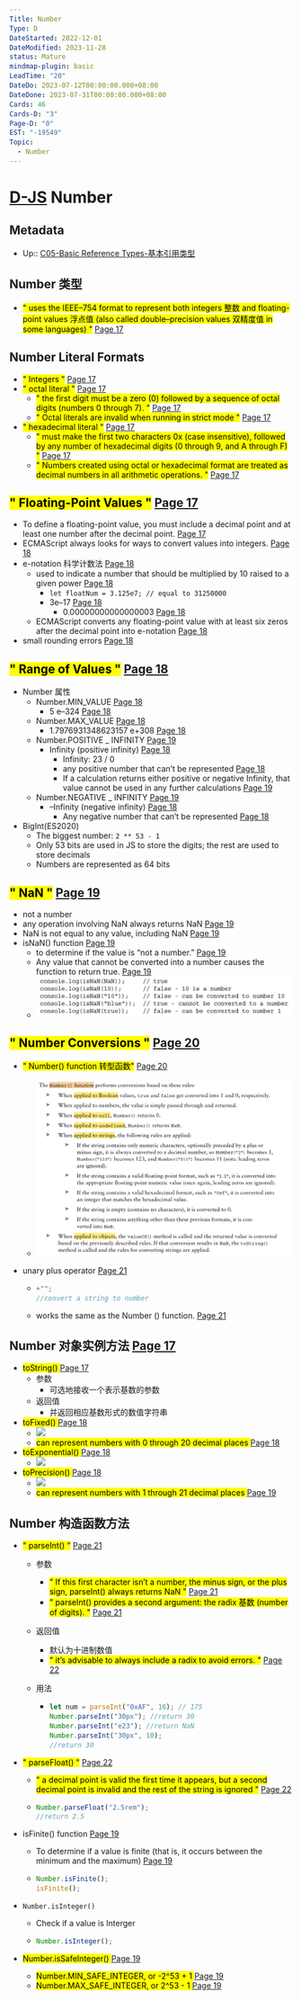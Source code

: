 ```yaml
---
Title: Number
Type: D
DateStarted: 2022-12-01
DateModified: 2023-11-28
status: Mature
mindmap-plugin: basic
LeadTime: "20"
DateDo: 2023-07-12T00:00:00.000+08:00
DateDone: 2023-07-31T00:00:00.000+08:00
Cards: 46
Cards-D: "3"
Page-D: "0"
EST: "-19549"
Topic:
  - Number
---
```


# [D-JS](O-JS.md) Number

## Metadata

- Up:: [C05-Basic Reference Types-基本引用类型](C05-Basic%20Reference%20Types-基本引用类型.md)

## Number 类型

- <mark class="hltr-yellow ">" uses the IEEE–754 format to represent both integers 整数 and floating-point values 浮点值 (also called double–precision values 双精度值 in some languages) "</mark> [Page 17 ](zotero://open-pdf/library/items/2BS329KQ?page=17&annotation=A5WZZFZV)

## Number Literal Formats

- <mark class="hltr-orange ">" Integers "</mark> [Page 17 ](zotero://open-pdf/library/items/2BS329KQ?page=17&annotation=FZRMQJER)
- <mark class="hltr-orange ">" octal literal "</mark> [Page 17 ](zotero://open-pdf/library/items/2BS329KQ?page=17&annotation=RQB6KWEC)
  - <mark class="hltr-yellow ">" the first digit must be a zero (0) followed by a sequence of octal digits (numbers 0 through 7). "</mark> [Page 17 ](zotero://open-pdf/library/items/2BS329KQ?page=17&annotation=YS29P5TB)
  - <mark class="hltr-yellow ">" Octal literals are invalid when running in strict mode "</mark> [Page 17 ](zotero://open-pdf/library/items/2BS329KQ?page=17&annotation=8Z3RHIEU)
- <mark class="hltr-orange ">" hexadecimal literal "</mark> [Page 17 ](zotero://open-pdf/library/items/2BS329KQ?page=17&annotation=XEY4B8AR)
  - <mark class="hltr-yellow ">" must make the first two characters 0x (case insensitive), followed by any number of hexadecimal digits (0 through 9, and A through F) "</mark> [Page 17 ](zotero://open-pdf/library/items/2BS329KQ?page=17&annotation=EX2ZTVDK)
  - <mark class="hltr-yellow ">" Numbers created using octal or hexadecimal format are treated as decimal numbers in all arithmetic operations. "</mark> [Page 17 ](zotero://open-pdf/library/items/2BS329KQ?page=17&annotation=JRHZCGE8)

## <mark class="hltr-gray ">" Floating-Point Values "</mark> [Page 17 ](zotero://open-pdf/library/items/2BS329KQ?page=17&annotation=T98XG2D7)

- <mark class="hltr-yellow "> </mark> To define a floating-point value, you must include a decimal point and at least one number after the decimal point. [Page 17 ](zotero://open-pdf/library/items/2BS329KQ?page=17&annotation=RFDEY5S4)
- <mark class="hltr-yellow "> </mark> ECMAScript always looks for ways to convert values into integers. [Page 18 ](zotero://open-pdf/library/items/2BS329KQ?page=18&annotation=VJCLBKPX)
- <mark class="hltr-orange "> </mark> e-notation 科学计数法 [Page 18 ](zotero://open-pdf/library/items/2BS329KQ?page=18&annotation=UN6QPP3C)
  - <mark class="hltr-yellow "> </mark> used to indicate a number that should be multiplied by 10 raised to a given power [Page 18 ](zotero://open-pdf/library/items/2BS329KQ?page=18&annotation=GRBMX4RG)
    - `let floatNum = 3.125e7; // equal to 31250000`
    - <mark class="hltr-yellow "> </mark> 3e–17 [Page 18 ](zotero://open-pdf/library/items/2BS329KQ?page=18&annotation=Y3MUJ2UR)
      - <mark class="hltr-yellow "> </mark> 0.00000000000000003 [Page 18 ](zotero://open-pdf/library/items/2BS329KQ?page=18&annotation=DDL55Z8D)
  - <mark class="hltr-yellow "> </mark> ECMAScript converts any floating-point value with at least six zeros after the decimal point into e-notation [Page 18 ](zotero://open-pdf/library/items/2BS329KQ?page=18&annotation=5BIM5XWJ)
- <mark class="hltr-orange "> </mark> small rounding errors [Page 18 ](zotero://open-pdf/library/items/2BS329KQ?page=18&annotation=BVKJB4XY)

## <mark class="hltr-gray ">" Range of Values "</mark> [Page 18 ](zotero://open-pdf/library/items/2BS329KQ?page=18&annotation=WHDRDPSG)

- Number 属性
  - <mark class="hltr-orange "> </mark> Number.MIN_VALUE [Page 18 ](zotero://open-pdf/library/items/2BS329KQ?page=18&annotation=2Q7TE89T)
    - <mark class="hltr-yellow "> </mark> 5 e–324 [Page 18 ](zotero://open-pdf/library/items/2BS329KQ?page=18&annotation=TBWBHHBJ)
  - <mark class="hltr-orange "> </mark> Number.MAX_VALUE [Page 18 ](zotero://open-pdf/library/items/2BS329KQ?page=18&annotation=QCNLPCQZ)
    - <mark class="hltr-yellow "> </mark> 1.7976931348623157 e+308 [Page 18 ](zotero://open-pdf/library/items/2BS329KQ?page=18&annotation=XX4PRL6W)
  - <mark class="hltr-orange "> </mark> Number.POSITIVE \_ INFINITY [Page 19 ](zotero://open-pdf/library/items/2BS329KQ?page=19&annotation=DAP4Z8CF)
    - <mark class="hltr-orange "> </mark> Infinity (positive infinity) [Page 18 ](zotero://open-pdf/library/items/2BS329KQ?page=18&annotation=L4FL2HMR)
      - Infinity: 23 / 0
      - <mark class="hltr-yellow "> </mark> any positive number that can’t be represented [Page 18 ](zotero://open-pdf/library/items/2BS329KQ?page=18&annotation=BGJFJG5Q)
      - <mark class="hltr-yellow "> </mark> If a calculation returns either positive or negative Infinity, that value cannot be used in any further calculations [Page 19 ](zotero://open-pdf/library/items/2BS329KQ?page=19&annotation=Z7TDBQRP)
  - <mark class="hltr-orange "> </mark> Number.NEGATIVE \_ INFINITY [Page 19 ](zotero://open-pdf/library/items/2BS329KQ?page=19&annotation=46LC8L9X)
    - <mark class="hltr-orange "> </mark> –Infinity (negative infinity) [Page 18 ](zotero://open-pdf/library/items/2BS329KQ?page=18&annotation=7WDWI9TZ)
      - <mark class="hltr-yellow "> </mark> Any negative number that can’t be represented [Page 18 ](zotero://open-pdf/library/items/2BS329KQ?page=18&annotation=GPX73K37)
- BigInt(ES2020)
  - The biggest number: `2 ** 53 - 1`
  - Only 53 bits are used in JS to store the digits; the rest are used to store decimals
  - Numbers are represented as 64 bits

## <mark class="hltr-gray ">" NaN "</mark> [Page 19 ](zotero://open-pdf/library/items/2BS329KQ?page=19&annotation=24WP33WV)

- not a number
- <mark class="hltr-yellow "> </mark> any operation involving NaN always returns NaN [Page 19 ](zotero://open-pdf/library/items/2BS329KQ?page=19&annotation=5VZ83BB9)
- <mark class="hltr-yellow "> </mark> NaN is not equal to any value, including NaN [Page 19 ](zotero://open-pdf/library/items/2BS329KQ?page=19&annotation=U4CXQP3U)
- <mark class="hltr-orange "> </mark> isNaN() function [Page 19 ](zotero://open-pdf/library/items/2BS329KQ?page=19&annotation=SKYWJJEA)
  - <mark class="hltr-yellow "> </mark> to determine if the value is “not a number.” [Page 19 ](zotero://open-pdf/library/items/2BS329KQ?page=19&annotation=QWYI8S8G)
  - <mark class="hltr-yellow "> </mark> Any value that cannot be converted into a number causes the function to return true. [Page 19 ](zotero://open-pdf/library/items/2BS329KQ?page=19&annotation=M8ZM96DF)
  - ![](z-Assets/Paste%20image%201690789727897image.png)

## <mark class="hltr-gray ">" Number Conversions "</mark> [Page 20 ](zotero://open-pdf/library/items/2BS329KQ?page=20&annotation=5TYX6IXZ)

- <mark class="hltr-orange ">" Number() function 转型函数"</mark> [Page 20 ](zotero://open-pdf/library/items/2BS329KQ?page=20&annotation=67KS4CPB)
  - ![](z-Assets/Paste%20image%201690790014137image.png)
- <mark class="hltr-orange "> </mark> unary plus operator [Page 21 ](zotero://open-pdf/library/items/2BS329KQ?page=21&annotation=FC7LIRQT)

  - ```js
    +"";
    //convert a string to number
    ```

  - <mark class="hltr-yellow "> </mark> works the same as the Number () function. [Page 21 ](zotero://open-pdf/library/items/2BS329KQ?page=21&annotation=HWIFNUEM)

## Number 对象实例方法 [Page 17 ](zotero://open-pdf/library/items/6CRSJHBD?page=17&annotation=WN4YVWYP)

- <mark class="hltr-orange "> toString() </mark> [Page 17](zotero://open-pdf/library/items/6CRSJHBD?page=17&annotation=4WYH253H)
  - 参数
    - 可选地接收一个表示基数的参数
  - 返回值
    - 并返回相应基数形式的数值字符串
- <mark class="hltr-orange "> toFixed() </mark> [Page 18](zotero://open-pdf/library/items/6CRSJHBD?page=18&annotation=B38XUVSX)
  - ![](z-Assets/z-Assets/C05BasicReferenceTypes-18-x68-y469.png)
  - <mark class="hltr-yellow "> can represent numbers with 0 through 20 decimal places </mark> [Page 18](zotero://open-pdf/library/items/6CRSJHBD?page=18&annotation=5Y6GE2JY)
- <mark class="hltr-orange "> toExponential() </mark> [Page 18](zotero://open-pdf/library/items/6CRSJHBD?page=18&annotation=NK94UD7F)
  - ![](z-Assets/z-Assets/C05BasicReferenceTypes-18-x66-y196.png)
- <mark class="hltr-orange "> toPrecision() </mark> [Page 18](zotero://open-pdf/library/items/6CRSJHBD?page=18&annotation=NEW9XL9L)
  - ![](z-Assets/z-Assets/C05BasicReferenceTypes-18-x64-y67.png)
  - <mark class="hltr-yellow "> can represent numbers with 1 through 21 decimal places </mark> [Page 19](zotero://open-pdf/library/items/6CRSJHBD?page=19&annotation=Z69M7WK4)

## Number 构造函数方法

- <mark class="hltr-orange ">" parseInt() "</mark> [Page 21 ](zotero://open-pdf/library/items/2BS329KQ?page=21&annotation=I7R8K26N)

  - 参数
    - <mark class="hltr-yellow ">" If this first character isn’t a number, the minus sign, or the plus sign, parseInt() always returns NaN "</mark> [Page 21 ](zotero://open-pdf/library/items/2BS329KQ?page=21&annotation=KRFNH8EF)
    - <mark class="hltr-yellow ">" parseInt() provides a second argument: the radix 基数 (number of digits). "</mark> [Page 21 ](zotero://open-pdf/library/items/2BS329KQ?page=21&annotation=XQM7AC63)
  - 返回值
    - 默认为十进制数值
    - <mark class="hltr-yellow ">" it’s advisable to always include a radix to avoid errors. "</mark> [Page 22 ](zotero://open-pdf/library/items/2BS329KQ?page=22&annotation=F8A8J64T)
  - 用法

    - ```js
      let num = parseInt("0xAF", 16); // 175
      Number.parseInt("30px"); //return 30
      Number.parseInt("e23"); //return NaN
      Number.parseInt("30px", 10);
      //return 30
      ```

- <mark class="hltr-orange ">" parseFloat() "</mark> [Page 22 ](zotero://open-pdf/library/items/2BS329KQ?page=22&annotation=XRD4NPWT)

  - <mark class="hltr-yellow ">" a decimal point is valid the first time it appears, but a second decimal point is invalid and the rest of the string is ignored "</mark> [Page 22 ](zotero://open-pdf/library/items/2BS329KQ?page=22&annotation=MKU62BPB)

  - ```js
    Number.parseFloat("2.5rem");
    //return 2.5
    ```

- <mark class="hltr-orange "> </mark> isFinite() function [Page 19 ](zotero://open-pdf/library/items/2BS329KQ?page=19&annotation=QEYIC3VT)

  - <mark class="hltr-yellow "> </mark> To determine if a value is finite (that is, it occurs between the minimum and the maximum) [Page 19 ](zotero://open-pdf/library/items/2BS329KQ?page=19&annotation=C2KJJ5E7)

  - ```js
    Number.isFinite();
    isFinite();
    ```

- `Number.isInteger()`

  - Check if a value is Interger

  - ```js
    Number.isInteger();
    ```

- <mark class="hltr-orange "> Number.isSafeInteger() </mark> [Page 19](zotero://open-pdf/library/items/6CRSJHBD?page=19&annotation=XCS5RBUS)
  - <mark class="hltr-yellow "> Number.MIN_SAFE_INTEGER, or -2^53 + 1 </mark> [Page 19](zotero://open-pdf/library/items/6CRSJHBD?page=19&annotation=GALJFVJ3)
  - <mark class="hltr-yellow "> Number.MAX_SAFE_INTEGER, or 2^53 - 1 </mark> [Page 19](zotero://open-pdf/library/items/6CRSJHBD?page=19&annotation=QKVQB3BU)
